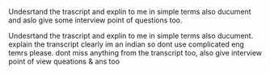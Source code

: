 Undesrtand the trascript and explin to me in simple terms also ducument and aslo give some interview point of questions too.

Undesrtand the trascript and explin to me in simple terms also ducument. explain the transcript clearly im an indian so dont use complicated eng temrs please. dont miss anything from the transcript too, also give interview point of view queations & ans too